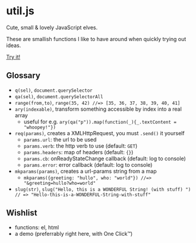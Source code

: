# util.js

Cute, small & lovely JavaScript elves.

These are smallish functions I like to have around when quickly trying
out ideas.

<a href="javascript:var s=document.createElement('script');s.src='https://gist.github.com/heyLu/6065025/raw/8d88c7fea7cf10c6ab02fbbb8af3fa6c46070a13/util-v0.js';document.body.appendChild(s)">Try it!</a>

## Glossary

* `q(sel)`, `document.querySelector`
* `qa(sel)`, `document.querySelectorAll`
* `range(from,to)`, `range(35, 42) //=> [35, 36, 37, 38, 39, 40, 41]`
* `ary(indexable)`, transform something accessible by index into a real array
    - useful for e.g. `ary(qa("p")).map(function(_){_.textContent = "whoopey!"})`
* `req(params)`, creates a XMLHttpRequest, you must `.send()` it yourself
    - `params.url`: the url to be used
    - `params.verb`: the http verb to use (default: `GET`)
    - `params.headers`: map of headers (default: `{}`)
    - `params.cb`: onReadyStateChange callback (default: log to console)
    - `params.error`: error callback (default: log to console)
* `mkparams(params)`, creates a url-params string from a map
    - `mkparams({greeting: "hullo", who: "world"}) //=> "&greeting=hullo?who=world"`
* `slug(str)`, `slug("Hello, this is a WONDERFUL String! (with stuff) ") // => "Hello-this-is-a-WONDERFUL-String-with-stuff"`

## Wishlist

* functions: el, html
* a demo (preferrably right here, with One Click™)
